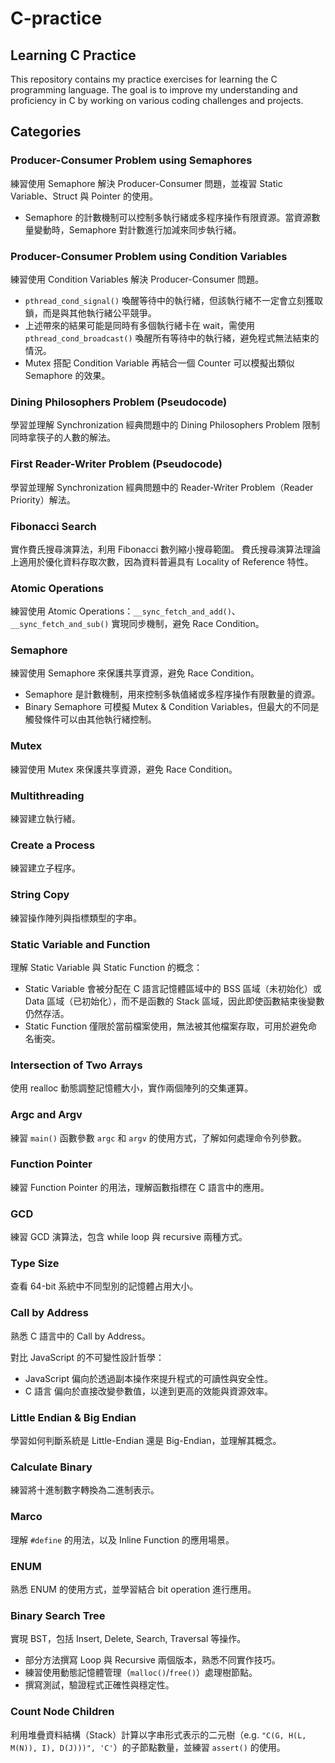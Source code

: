 # C-practice
## Learning C Practice   

This repository contains my practice exercises for learning the C programming language. The goal is to improve my understanding and proficiency in C by working on various coding challenges and projects.

## Categories
### Producer-Consumer Problem using Semaphores
練習使用 Semaphore 解決 Producer-Consumer 問題，並複習 Static Variable、Struct 與 Pointer 的使用。
- Semaphore 的計數機制可以控制多執行緒或多程序操作有限資源。當資源數量變動時，Semaphore 對計數進行加減來同步執行緒。

### Producer-Consumer Problem using Condition Variables
練習使用 Condition Variables 解決 Producer-Consumer 問題。
- `pthread_cond_signal()` 喚醒等待中的執行緒，但該執行緒不一定會立刻獲取鎖，而是與其他執行緒公平競爭。
- 上述帶來的結果可能是同時有多個執行緒卡在 wait，需使用 `pthread_cond_broadcast()` 喚醒所有等待中的執行緒，避免程式無法結束的情況。
- Mutex 搭配 Condition Variable 再結合一個 Counter 可以模擬出類似 Semaphore 的效果。

### Dining Philosophers Problem (Pseudocode)
學習並理解 Synchronization 經典問題中的 Dining Philosophers Problem 限制同時拿筷子的人數的解法。

### First Reader-Writer Problem (Pseudocode)
學習並理解 Synchronization 經典問題中的 Reader-Writer Problem（Reader Priority）解法。

### Fibonacci Search
實作費氏搜尋演算法，利用 Fibonacci 數列縮小搜尋範圍。
費氏搜尋演算法理論上適用於優化資料存取次數，因為資料普遍具有 Locality of Reference 特性。

### Atomic Operations
練習使用 Atomic Operations：`__sync_fetch_and_add()`、`__sync_fetch_and_sub()` 實現同步機制，避免 Race Condition。

### Semaphore
練習使用 Semaphore 來保護共享資源，避免 Race Condition。
- Semaphore 是計數機制，用來控制多執值緒或多程序操作有限數量的資源。
- Binary Semaphore 可模擬 Mutex & Condition Variables，但最大的不同是觸發條件可以由其他執行緒控制。

### Mutex
練習使用 Mutex 來保護共享資源，避免 Race Condition。

### Multithreading
練習建立執行緒。

### Create a Process
練習建立子程序。

### String Copy
練習操作陣列與指標類型的字串。

### Static Variable and Function
理解 Static Variable 與 Static Function 的概念：
- Static Variable 會被分配在 C 語言記憶體區域中的 BSS 區域（未初始化）或 Data 區域（已初始化），而不是函數的 Stack 區域，因此即使函數結束後變數仍然存活。
- Static Function 僅限於當前檔案使用，無法被其他檔案存取，可用於避免命名衝突。

### Intersection of Two Arrays
使用 realloc 動態調整記憶體大小，實作兩個陣列的交集運算。

### Argc and Argv
練習 `main()` 函數參數 `argc` 和 `argv` 的使用方式，了解如何處理命令列參數。

### Function Pointer
練習 Function Pointer 的用法，理解函數指標在 C 語言中的應用。

### GCD
練習 GCD 演算法，包含 while loop 與 recursive 兩種方式。

### Type Size
查看 64-bit 系統中不同型別的記憶體占用大小。

### Call by Address
熟悉 C 語言中的 Call by Address。

對比 JavaScript 的不可變性設計哲學：
- JavaScript 偏向於透過副本操作來提升程式的可讀性與安全性。
- C 語言 偏向於直接改變參數值，以達到更高的效能與資源效率。

### Little Endian & Big Endian
學習如何判斷系統是 Little-Endian 還是 Big-Endian，並理解其概念。

### Calculate Binary
練習將十進制數字轉換為二進制表示。

### Marco
理解 `#define` 的用法，以及 Inline Function 的應用場景。

### ENUM
熟悉 ENUM 的使用方式，並學習結合 bit operation 進行應用。

### Binary Search Tree
實現 BST，包括 Insert, Delete, Search, Traversal 等操作。
- 部分方法撰寫 Loop 與 Recursive 兩個版本，熟悉不同實作技巧。
- 練習使用動態記憶體管理（`malloc()`/`free()`）處理樹節點。
- 撰寫測試，驗證程式正確性與穩定性。

### Count Node Children
利用堆疊資料結構（Stack）計算以字串形式表示的二元樹（e.g. `"C(G, H(L, M(N)), I), D(J)))", 'C'`）的子節點數量，並練習 `assert()` 的使用。